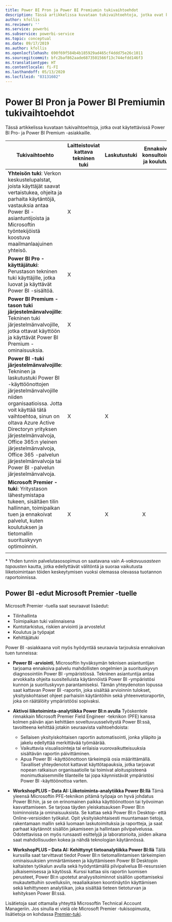 ```yaml
---
title: Power BI Pron ja Power BI Premiumin tukivaihtoehdot
description: Tässä artikkelissa kuvataan tukivaihtoehtoja, jotka ovat käytettävissä Power BI Pro- ja Power BI Premium -asiakkaille.
author: kfollis
ms.reviewer: ''
ms.service: powerbi
ms.subservice: powerbi-service
ms.topic: conceptual
ms.date: 09/17/2019
ms.author: kfollis
ms.openlocfilehash: 690f69f584b4b185929ad465cf4ddd75e26c1011
ms.sourcegitcommit: bfc2baf862aade6873501566f13c744efdd146f3
ms.translationtype: HT
ms.contentlocale: fi-FI
ms.lasthandoff: 05/13/2020
ms.locfileid: "83131602"
---
```

# <a name="power-bi-pro-and-power-bi-premium-support-options"></a>Power BI Pron ja Power BI Premiumin tukivaihtoehdot

Tässä artikkelissa kuvataan tukivaihtoehtoja, jotka ovat käytettävissä Power BI Pro- ja Power BI Premium -asiakkaille.

| **Tukivaihtoehto** | **Laitteistoviat kattava tekninen tuki** | **Laskutustuki** | **Ennakoiva konsultointi ja koulutus** | **Palvelutaso <br>(aika ensimmäiseen yhteydenottoon)** | **Tukikanava** |
| --- | --- | --- | --- | --- | --- |
| **Yhteisön tuki**: Verkon keskustelupalstat, joista käyttäjät saavat vertaistukea, ohjeita ja parhaita käytäntöjä, vastauksia antaa Power BI -asiantuntijoista ja Microsoftin työntekijöistä koostuva maailmanlaajuinen yhteisö. | X |   |   | Ei määritetty, yhteydenotto mahdollisuuksien mukaan. | [Power BI -yhteisö](https://community.powerbi.com) |
| **Power BI Pro -käyttäjätuki**: Perustason tekninen tuki käyttäjille, jotka luovat ja käyttävät Power BI -sisältöä. | X |   |   | Yksi arkipäivä. | [Power BI -tukisivusto](https://support.powerbi.com)  |
| **Power BI Premium -tason tuki järjestelmänvalvojille**: Tekninen tuki järjestelmänvalvojille, jotka ottavat käyttöön ja käyttävät Power BI Premium -ominaisuuksia. | X |   |   | Yksi arkipäivä tai yksi tunti, tapauksen vakavuuden mukaan.\* | [Power BI -tukisivusto](https://support.powerbi.com)<br>OR<br>[Microsoft 365 -hallintakeskus](https://portal.office.com/adminportal)<br>OR<br> Puhelin |
| **Power BI -tuki järjestelmänvalvojille**: Tekninen ja laskutustuki Power BI -käyttöönottojen järjestelmänvalvojille niiden organisaatioissa.  Jotta voit käyttää tätä vaihtoehtoa, sinun on oltava Azure Active Directoryn yrityksen järjestelmänvalvoja, Office 365:n yleinen järjestelmänvalvoja, Office 365 -palvelun järjestelmänvalvoja tai Power BI -palvelun järjestelmänvalvoja. | X | X |   | Yksi arkipäivä tai yksi tunti, tapauksen vakavuuden mukaan.\* | [Microsoft 365 -hallintakeskus](https://portal.office.com/adminportal)<br>OR<br> Puhelin |
| **Microsoft Premier -tuki**: Yritystason lähestymistapa tukeen, sisältäen tilin hallinnan, toimipaikan tuen ja ennakoivat palvelut, kuten koulutuksen ja tietomallin suorituskyvyn optimoinnin. | X | X | X | Vaihtelee tarjouksen ja tapauksen vakavuuden mukaan.\* | Technical Account Manager <br>OR<br> [Microsoft 365 -hallintakeskus](https://portal.office.com/adminportal) |
| | | | | | |

\* Yhden tunnin palvelutasosopimus on saatavana vain _A-vakavuusasteen tapausten_ kautta, jotka edellyttävät välitöntä ja suoraa vaikutusta liiketoimintaan töiden keskeytymisen vuoksi olemassa olevassa tuotannon raportoinnissa.

## <a name="power-bi-benefits-for-microsoft-premier-support"></a>Power BI -edut Microsoft Premier -tuelle

Microsoft Premier -tuella saat seuraavat lisäedut:

- Tilinhallinta
- Toimipaikan tuki valinnaisena
- Kuntotarkistus, riskien arviointi ja arvostelut
- Koulutus ja työpajat
- Kehittäjätuki

Power BI -asiakkaana voit myös hyödyntää seuraavia tarjouksia ennakoivan tuen tunneissa:

 - **Power BI -arviointi**, Microsoftin hyväksymän teknisen asiantuntijan tarjoama ennakoiva palvelu mahdollisten ongelmien ja suorituskyvyn diagnosointiin Power BI -ympäristössä. Tekninen asiantuntija antaa arvokkaita ohjeita suositelluista käytännöistä Power BI -ympäristösi kunnon ja suorituskyvyn parantamiseksi. Tämän yhteydenoton lopussa saat kattavan Power BI -raportin, joka sisältää arvioinnin tulokset, yksityiskohtaiset ohjeet parhaisiin käytäntöihin sekä yhteenvetoraportin, joka on räätälöity ympäristöösi sopivaksi.

 - **Aktivoi liiketoiminta-analytiikka Power BI:n avulla** Työskentele rinnakkain Microsoft Premier Field Engineer -teknikon (PFE) kanssa kolmen päivän ajan kehittäen soveltuvuusselvitystä Power BI:ssä, tavoitteena kehittää jotakin seuraavista vaihtoehdoista:
    - Sellaisen yksityiskohtaisen raportin automatisointi, jonka ylläpito ja jakelu edellyttää merkittävää työmäärää.
    - Vaikuttavia visualisointeja tai erilaisia vuorovaikutteisuuksia sisältävän raportin päivittäminen. 
    - Apua Power BI -käyttöönottoon tärkeimpiä osia määrittämällä. Tavalliset yhteydenotot kattavat käyttötapauksia, jotka tarjoavat nopean ratkaisun organisaatiolle tai toimivat aloituspisteenä monimutkaisemmille tilanteille tai jopa käynnistävät ympäristösi Power BI -käyttöönottoa varten.

  - **WorkshopPLUS – Data AI: Liiketoiminta-analytiikka Power BI:llä** Tämä yleensä Microsoftin PFE-teknikon pitämä työpaja on hyvä johdatus Power BI:hin, ja se on erinomainen paikka käyttöönottoon tai työvoiman kasvattamiseen.
Se tarjoaa täyden yleiskatsauksen Power BI:n toiminnoista ja ominaisuuksista. Se kattaa sekä Power BI:n Desktop- että Online-versioiden työkalut. Opit yksityiskohtaisesti muuntamaan tietoja, rakentamaan mallin sekä luomaan laskutoimituksia ja raportteja, ja saat parhaat käytännöt sisällön jakamiseen ja hallintaan pilvipalvelussa. Odotettavissa on myös runsaasti esittelyjä ja laboratorioita, joiden aikana saat mahdollisuuden kokea ja nähdä teknologian käytännössä.

  - **WorkshopPLUS – Data AI: Kehittynyt tietoanalytiikka Power BI:llä** Tällä kurssilla saat tarvittavat tiedot Power BI:n tietomallintamisen tärkeimpien ominaisuuksien ymmärtämiseen ja käyttämiseen Power BI Desktopin kaltaisten työkalun avulla sekä hyödyntämällä pilvipalvelua BI-resurssien julkaisemisessa ja käytössä. Kurssi kattaa siis raportin luomisen perusteet, Power BI:n upotetut analyysitoiminnot sisällön upottamiseksi mukautettuihin sovelluksiin, reaaliaikaisen koontinäytön käyttämisen sekä kehittyneen analytiikan, joka sisältää tieteen tietoturvan ja kehityksen Power BI:ssä.

Lisätietoja saat ottamalla yhteyttä Microsoftin Technical Account Manageriin. Jos sinulla ei vielä ole Microsoft Premier -tukisopimusta, lisätietoja on kohdassa [Premier-tuki](https://support.microsoft.com/premier).
